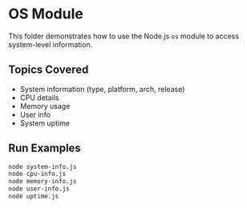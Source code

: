 # OS Module

This folder demonstrates how to use the Node.js `os` module to access system-level information.

## Topics Covered

- System information (type, platform, arch, release)
- CPU details
- Memory usage
- User info
- System uptime

## Run Examples

```bash
node system-info.js
node cpu-info.js
node memory-info.js
node user-info.js
node uptime.js
